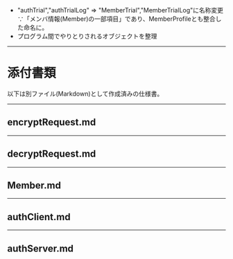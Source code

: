 - "authTrial","authTrialLog" ⇒ "MemberTrial","MemberTrialLog"に名称変更
  ∵「メンバ情報(Member)の一部項目」であり、MemberProfileとも整合した命名に。
- プログラム間でやりとりされるオブジェクトを整理

<!-- 以下は既述のため割愛
- 本文書はMarkdownで書かれています。画像へのリンク(`![画像名](リンク先)`)は無視してください。
- 以下の仕様に基づき、「関数群」「添付書類」にある関数を作成する予定ですが、今回は本仕様のレビューをお願いします。記述が無い・論理矛盾・不足している点や使用するツールの推薦をお願いします。
- 開発スピード・安定稼働を重視し多少のリスクは許容しますが、重大なセキュリティホールは指摘してください。
- GASライブラリは使えなくなる場合も有るため、CDNのように「ダウンロードして埋め込む」という選択肢がとれる範囲でお願いします。
- 「ライブラリ」欄に記載された機能は過去に使用実績があるため、特に問題無ければそれを流用します。
-->

<!-- 以下は次回以降にお願いします。今回だけで指摘事項は結構あると思うので。
- 関数・メソッドについて概要・入出力が未記載または不適切な場合、指摘の上作成願います
- 時間経過と共に仕様が一部変わっています。不適切な部分があれば指摘願います
-->

---

<!--::$prj/spec.md::-->

# 添付書類

以下は別ファイル(Markdown)として作成済みの仕様書。

---
**encryptRequest.md**
---

<!--::$doc/encryptRequest.md::-->

---
**decryptRequest.md**
---

<!--::$doc/decryptRequest.md::-->

---
**Member.md**
---

<!--::$doc/Member.md::-->

---
**authClient.md**
---

<!--::$doc/authClient.md::-->

---
**authServer.md**
---

<!--::$doc/authServer.md::-->
